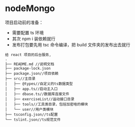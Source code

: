 # nodeMongo

项目启动前的准备：

-   需要配置 ts 环境
-   其次 npm i 装依赖就行
-   发布打包要先用 tsc 命令编译，把 build 文件夹的发布出去就行

```
给 react 项目的后台服务,
.
├── README.md //说明文档
├── package-lock.json
├── package.json//项目依赖
├── src//主目录
│   ├── @types//自定义的ts数据类型
│   ├── app.ts//启动主入口
│   ├── dbase.ts//数据库连接文件
│   ├── exerciseList//运动接口目录
│   ├── tools//工具类目录，包括加密啥的模块
│   └── user//用户类模块
├── tsconfig.json//ts配置
└── tslint.json//ts规范文件

```

